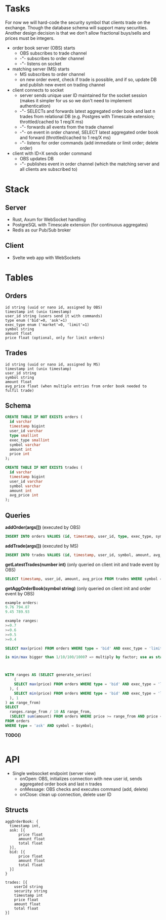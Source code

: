 # Tasks

For now we will hard-code the security symbol that clients trade on the exchange. Though the database schema will support many securities. Another design decision is that we don't allow fractional buys/sells and prices must be integers.

- order book server (OBS) starts
  - OBS subscribes to trade channel
  - -"- subscribes to order channel
  - -"- listens on socket
- matching server (MS) starts
  - MS subscribes to order channel
  - on new order event, check if trade is possible, and if so, update DB and publish new event on trading channel
- client connects to socket
  - server sends unique user ID maintained for the socket session (makes it simpler for us so we don't need to implement authentication)
  - -"- SELECTs and forwards latest aggregated order book and last n trades from relational DB (e.g. Postgres with Timescale extension; throttled/cached to 1 req/X ms)
  - -"- forwards all events from the trade channel
  - -"- on event in order channel, SELECT latest aggregated order book and forward (throttled/cached to 1 req/X ms)
  - -"- listens for order commands (add immediate or limit order; delete order)
- client with ID=X sends order command
  - OBS updates DB
  - -"- publishes event in order channel (which the matching server and all clients are subscribed to)

# Stack

## Server
- Rust, Axum for WebSocket handling
- PostgreSQL with Timescale extension (for continuous aggregates)
- Redis as our Pub/Sub broker

## Client
- Svelte web app with WebSockets

# Tables

## Orders
```
id string (uuid or nano id, assigned by OBS)
timestamp int (unix timestamp)
user_id string (users send it with commands)
type enum ('bid'=0, 'ask'=1)
exec_type enum ('market'=0, 'limit'=1)
symbol string
amount float
price float (optional, only for limit orders)
```

## Trades
```
id string (uuid or nano id, assigned by MS)
timestamp int (unix timestamp)
user_id string
symbol string
amount float
avg_price float (when multiple entries from order book needed to fulfil trade)
```

## Schema
```sql
CREATE TABLE IF NOT EXISTS orders (
  id varchar
  timestamp bigint
  user_id varchar
  type smallint
  exec_type smallint
  symbol varchar
  amount int
  price int
);

CREATE TABLE IF NOT EXISTS trades (
  id varchar
  timestamp bigint
  user_id varchar
  symbol varchar
  amount int
  avg_price int
);
```

## Queries

**addOrder(args[])** (executed by OBS)
```sql
INSERT INTO orders VALUES (id, timestamp, user_id, type, exec_type, symbol, amount, price);
```

**addTrade(args[])** (executed by MS)
```sql
INSERT INTO trades VALUES (id, timestamp, user_id, symbol, amount, avg_price);
```

**getLatestTrades(number int)** (only queried on client init and trade event by OBS)
```sql
SELECT timestamp, user_id, amount, avg_price FROM trades WHERE symbol = $symbol ORDER BY timestamp DESC LIMIT $number;
```

**getAggOrderBook(symbol string)** (only queried on client init and order event by OBS)
```sql
example orders:
9.76 794.87
9.45 789.93

example ranges:
>=9.7 
>=9.6
>=9.5
>=9.4

SELECT max(price) FROM orders WHERE type = 'bid' AND exec_type = 'limit' AND symbol = $symbol

is min/max bigger than 1/10/100/1000? => multiply by factor; use as start/end for range; divide range values by factor



WITH ranges AS (SELECT generate_series(
    (
    SELECT max(price) FROM orders WHERE type = 'bid' AND exec_type = 'limit' AND symbol = $symbol
  ), (
    SELECT min(price) FROM orders WHERE type = 'bid' AND exec_type = 'limit' AND symbol = $symbol
  ), 1
) as range_from)
SELECT
  ranges.range_from / 10 AS range_from,
  (SELECT sum(amount) FROM orders WHERE price >= range_from AND price < ?)amount, price * amount AS total
FROM orders
WHERE type = 'ask' AND symbol = $symbol;
```

**TODO()**
```sql

```

# API

- Single websocket endpoint (server view)
  - onOpen: OBS, initializes connection with new user id, sends aggregated order book and last n trades
  - onMessage: OBS checks and executes command (add, delete)
  - onClose: clean up connection, delete user ID

## Structs

```
aggOrderBook: {
  timestamp int,
  ask: [{
      price float
      amount float
      total float
  }],
  bid: [{
      price float
      amount float
      total float
  }]
}

trades: [{
    userId string
    security string
    timestamp int
    price float
    amount float
    total float
}]

```
